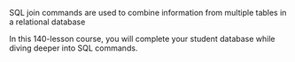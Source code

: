 SQL join commands are used to combine information from multiple tables in a relational database

In this 140-lesson course, you will complete your student database while diving deeper into SQL commands.
